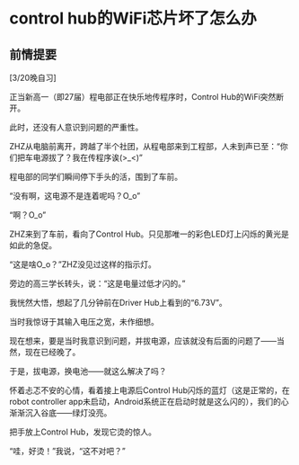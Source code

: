 # control hub的WiFi芯片坏了怎么办

## 前情提要

[3/20晚自习]

正当新高一（即27届）程电部正在快乐地传程序时，Control Hub的WiFi突然断开。

此时，还没有人意识到问题的严重性。

ZHZ从电脑前离开，跨越了半个社团，从程电部来到工程部，人未到声已至：“你们把车电源拔了？我在传程序诶(>_<)”

程电部的同学们瞬间停下手头的活，围到了车前。

“没有啊，这电源不是连着呢吗？O_o”

“啊？O_o”

ZHZ来到了车前，看向了Control Hub。只见那唯一的彩色LED灯上闪烁的黄光是如此的急促。

“这是啥O_o？”ZHZ没见过这样的指示灯。

旁边的高三学长转头，说：“这是电量过低才闪的。”

我恍然大悟，想起了几分钟前在Driver Hub上看到的“6.73V”。

当时我惊讶于其输入电压之宽，未作细想。

现在想来，要是当时我意识到问题，并拔电源，应该就没有后面的问题了——当然，现在已经晚了。

于是，拔电源，换电池——就这么解决了吗？

怀着忐忑不安的心情，看着接上电源后Control Hub闪烁的蓝灯（这是正常的，在robot controller app未启动，Android系统正在启动时就是这么闪的），我们的心渐渐沉入谷底——绿灯没亮。

把手放上Control Hub，发现它烫的惊人。

“哇，好烫！”我说，“这不对吧？”